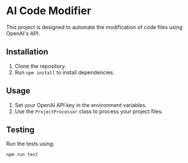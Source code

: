 
# AI Code Modifier

This project is designed to automate the modification of code files using OpenAI's API.

## Installation

1. Clone the repository.
2. Run `npm install` to install dependencies.

## Usage

1. Set your OpenAI API key in the environment variables.
2. Use the `ProjectProcessor` class to process your project files.

## Testing

Run the tests using:

```bash
npm run test
```
